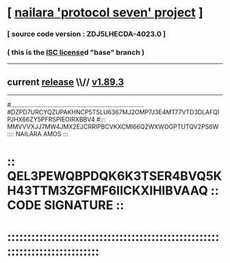 
# [ [nailara 'protocol seven' project](http://nailara.network/) ]

### [ source code version : ZDJ5LHECDA-4023.0 ]

### ( this is the [ISC license](license)d "base" branch )
---
## current [release](https://github.com/nailara-technologies/protocol-7/releases) \\\\// [v1.89.3](https://github.com/nailara-technologies/protocol-7/releases/tag/v1.89.3)
---

#.............................................................................
#DZPD7URCYQZUPAKHNCP5TSLU6367MJ2OMP7J3E4MT77VTD3DLAFQIPJHX66ZY5PFRSPIEOIRXBBV4
#::: MMVVVXJJ7MW4JMX2EJCRRIPBCVKXCMI66Q2WXWOGPTUTQV2PS6W :::: NAILARA AMOS :::
# :: QEL3PEWQBPDQK6K3TSER4BVQ5KH43TTM3ZGFMF6IICKXIHIBVAAQ :: CODE SIGNATURE ::
# ::::::::::::::::::::::::::::::::::::::::::::::::::::::::::::::::::::::::::::

